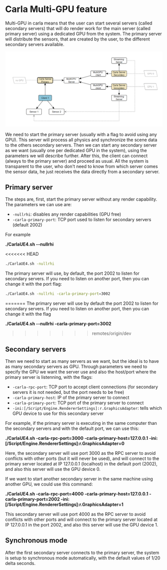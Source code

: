 # Carla Multi-GPU feature

Multi-GPU in carla means that the user can  start several servers (called secondary servers) that will do render work for the main server (called primary server) using a dedicated GPU from the system. The primary server will distribute the sensors, that are created by the user, to the different secondary servers available.

![Multi-GPU example with 2 secondary servers](img/multigpu-example.png)

We need to start the primary server (usually with a flag to avoid using any GPU). This server will process all physics and synchronize the scene data to the others secondary servers. Then we can start any secondary server as we want (usually one per dedicated GPU in the system), using the parameters we will describe further. After this, the client can connect (always to the primary server) and proceed as usual.
All the system is transparent to the user, who don't need to know from which server comes the sensor data, he just receives the data directly from a secondary server.

## Primary server

The steps are, first, start the primary server without any render capability.
The parameters we can use are:
* `-nullrhi`: disables any render capabilities (GPU free)
* `-carla-primary-port`: TCP port used to listen for secondary servers (default 2002)

For example

**./CarlaUE4.sh --nullrhi**

<<<<<<< HEAD
```sh
./CarlaUE4.sh -nullrhi
```

The primary server will use, by default, the port 2002 to listen for secondary servers. If you need to listen on another port, then you can change it with the port flag:

```sh
./CarlaUE4.sh -nullrhi -carla-primary-port=3002
```
=======
The primary server will use by default the port 2002 to listen for secondary servers. If you need to listen on another port, then you can change it with the flag

**./CarlaUE4.sh --nullrhi -carla-primary-port=3002**
>>>>>>> remotes/origin/dev

## Secondary servers

Then we need to start as many servers as we want, but the ideal is to have as many secondary servers as GPU. Through parameters we need to specify the GPU we want the server use and also the host/port where the primary server is listenning, with the flags:
  * `-carla-rpc-port`: TCP port to accept client connections (for secondary servers it is not needed, but the port needs to be free)
  * `-carla-primary-host`: IP of the primary server to connect
  * `-carla-primary-port`: TCP port of the primary server to connect
  * `-ini:[/Script/Engine.RendererSettings]:r.GraphicsAdapter`: tells which GPU device to use for this secondary server

For example, if the primary server is executing in the same computer than the secondary servers and with the default port, we can use this:

**./CarlaUE4.sh -carla-rpc-port=3000 -carla-primary-host=127.0.0.1 -ini:[/Script/Engine.RendererSettings]:r.GraphicsAdapter=0**

Here, the secondary server will use port 3000 as the RPC server to avoid conflicts with other ports (but it will never be used), and will connect to the primary server located at IP 127.0.0.1 (localhost) in the default port (2002), and also this server will use the GPU device 0.

If we want to start another secondary server in the same machine using another GPU, we could use this command:

**./CarlaUE4.sh -carla-rpc-port=4000 -carla-primary-host=127.0.0.1 -carla-primary-port=2002 -ini:[/Script/Engine.RendererSettings]:r.GraphicsAdapter=1**

This secondary server will use port 4000 as the RPC server to avoid conflicts with other ports and will connect to the primary server located at IP 127.0.0.1 in the port 2002, and also this server will use the GPU device 1.

## Synchronous mode

After the first secondary server connects to the primary server, the system is setup to synchronous mode automatically, with the default values of 1/20 delta seconds.


